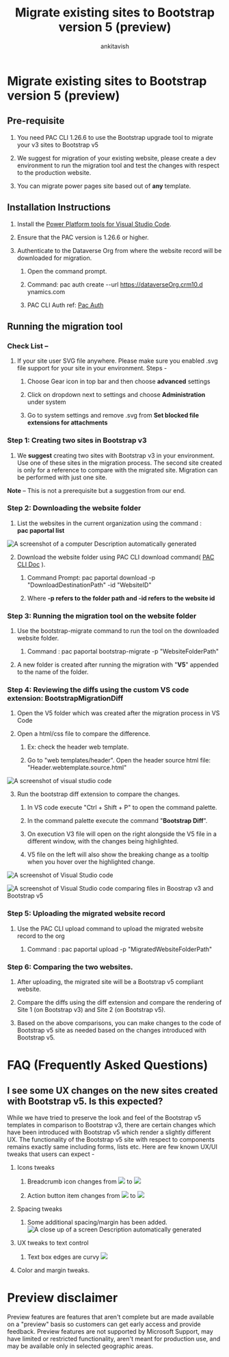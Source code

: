﻿---
title: Migrate existing sites to Bootstrap version 5 (preview)
description: Learn how to migrate your Power Pages sites to Bootstrap version 5.
author: ankitavish 
ms.topic: conceptual
ms.custom: 
ms.date: 09/19/2023
ms.subservice:
ms.author: avishwakarma 
ms.reviewer: kkendrick
contributors:
    - ProfessorKendrick
---

# Migrate existing sites to Bootstrap version 5 (preview)

## Pre-requisite

1. You need PAC CLI 1.26.6 to use the Bootstrap upgrade tool to migrate your v3 sites to Bootstrap v5

1. We suggest for migration of your existing website, please create a dev environment to run the migration tool and test the changes with respect to the production website.

1. You can migrate power pages site based out of **any** template.

## Installation Instructions

1. Install the [Power Platform tools for Visual Studio Code](/power-platform/developer/cli/introduction).

1. Ensure that the PAC version is 1.26.6 or higher.

1. Authenticate to the Dataverse Org from where the website record will be downloaded for migration.

    1.  Open the command prompt.

    2.  Command: pac auth create --url https://dataverseOrg.crm10.d ynamics.com

    3.  PAC CLI Auth ref: [Pac Auth](/power-platform/developer/cli/reference/auth)

## **Running the migration tool**

### **Check List –**

1.  If your site user SVG file anywhere. Please make sure you enabled .svg file support for your site in your environment. Steps -

    1.  Choose Gear icon in top bar and then choose **advanced** settings

    2.  Click on dropdown next to settings and choose **Administration** under system

    3.  Go to system settings and remove .svg from **Set blocked file extensions for attachments**

### **Step 1: Creating two sites in Bootstrap v3**

1.  We **suggest** creating two sites with Bootstrap v3 in your environment. Use one of these sites in the migration process. The second site created is only for a reference to compare with the migrated site. Migration can be performed with just one site.

**Note** – This is not a prerequisite but a suggestion from our end.

### **Step 2: Downloading the website folder**

1.  List the websites in the current organization using the command :  
 **pac paportal list**

![A screenshot of a computer Description automatically generated](media/image1.png)

2.  Download the website folder using PAC CLI download command( [PAC CLI Doc](https://learn.microsoft.com/en-us/power-platform/developer/cli/reference/paportal#pac-paportal-download) ).

    1.  Command Prompt: pac paportal download -p "DownloadDestinationPath" -id "WebsiteID"

    2.  Where **-p refers to the folder path and -id refers to the website id**

### **Step 3: Running the migration tool on the website folder**

1.  Use the bootstrap-migrate command to run the tool on the downloaded website folder.

    1.  Command : pac paportal bootstrap-migrate -p "WebsiteFolderPath"

2.  A new folder is created after running the migration with "**V5**" appended to the name of the folder.

### **Step 4: Reviewing the diffs using the custom VS code extension: BootstrapMigrationDiff**

1.  Open the V5 folder which was created after the migration process in VS Code

2.  Open a html/css file to compare the difference.

    1.  Ex: check the header web template.

    2.  Go to "web templates/header". Open the header source html file: "Header.webtemplate.source.html"

![A screenshot of visual studio code ](media/image2.png)

3.  Run the bootstrap diff extension to compare the changes.

    1.  In VS code execute "Ctrl + Shift + P" to open the command palette.

    2.  In the command palette execute the command "**Bootstrap Diff**".

    3.  On execution V3 file will open on the right alongside the V5 file in a different window, with the changes being highlighted.

    4.  V5 file on the left will also show the breaking change as a tooltip when you hover over the highlighted change.

![A screenshot of Visual Studio code ](media/image3.png)

![A screenshot of Visual Studio code comparing files in Boostrap v3 and Bootstrap v5 ](media/image4.png)

### **Step 5: Uploading the migrated website record**

1.  Use the PAC CLI upload command to upload the migrated website record to the org

    1.  Command : pac paportal upload -p "MigratedWebsiteFolderPath"

### **Step 6: Comparing the two websites.**

1.  After uploading, the migrated site will be a Bootstrap v5 compliant website.

2.  Compare the diffs using the diff extension and compare the rendering of Site 1 (on Bootstrap v3) and Site 2 (on Bootstrap v5).

3.  Based on the above comparisons, you can make changes to the code of Bootstrap v5 site as needed based on the changes introduced with Bootstrap v5.

# FAQ (Frequently Asked Questions)

## I see some UX changes on the new sites created with Bootstrap v5. Is this expected?

While we have tried to preserve the look and feel of the Bootstrap v5 templates in comparison to Bootstrap v3, there are certain changes which have been introduced with Bootstrap v5 which render a slightly different UX. The functionality of the Bootstrap v5 site with respect to components remains exactly same including forms, lists etc. Here are few known UX/UI tweaks that users can expect -

1.  Icons tweaks

    1.  Breadcrumb icon changes from ![](media/image5.png) to ![](media/image6.png)

    2.  Action button item changes from ![](media/image7.png) to ![](media/image8.png)

2.  Spacing tweaks

    1.  Some additional spacing/margin has been added. ![A close up of a screen Description automatically generated](media/image9.png)

3.  UX tweaks to text control

    1.  Text box edges are curvy ![](media/image10.png)

4.  Color and margin tweaks.

# Preview disclaimer

Preview features are features that aren't complete but are made available on a "preview" basis so customers can get early access and provide feedback. Preview features are not supported by Microsoft Support, may have limited or restricted functionality, aren't meant for production use, and may be available only in selected geographic areas.
